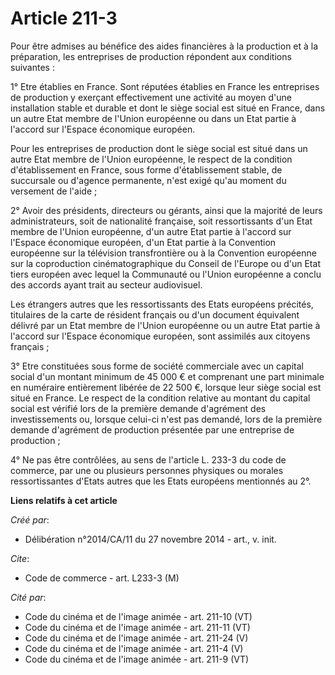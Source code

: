 # Article 211-3

Pour être admises au bénéfice des aides financières à la production et à la préparation, les entreprises de production
répondent aux conditions suivantes : 

1° Etre établies en France. Sont réputées établies en France les entreprises de production y exerçant effectivement une
activité au moyen d'une installation stable et durable et dont le siège social est situé en France, dans un autre Etat membre
de l'Union européenne ou dans un Etat partie à l'accord sur l'Espace économique européen. 

Pour les entreprises de production dont le siège social est situé dans un autre Etat membre de l'Union européenne, le respect
de la condition d'établissement en France, sous forme d'établissement stable, de succursale ou d'agence permanente, n'est
exigé qu'au moment du versement de l'aide ; 

2° Avoir des présidents, directeurs ou gérants, ainsi que la majorité de leurs administrateurs, soit de nationalité
française, soit ressortissants d'un Etat membre de l'Union européenne, d'un autre Etat partie à l'accord sur l'Espace
économique européen, d'un Etat partie à la Convention européenne sur la télévision transfrontière ou à la Convention
européenne sur la coproduction cinématographique du Conseil de l'Europe ou d'un Etat tiers européen avec lequel la Communauté
ou l'Union européenne a conclu des accords ayant trait au secteur audiovisuel. 

Les étrangers autres que les ressortissants des Etats européens précités, titulaires de la carte de résident français ou d'un
document équivalent délivré par un Etat membre de l'Union européenne ou un autre Etat partie à l'accord sur l'Espace
économique européen, sont assimilés aux citoyens français ; 

3° Etre constituées sous forme de société commerciale avec un capital social d'un montant minimum de 45 000 € et comprenant
une part minimale en numéraire entièrement libérée de 22 500 €, lorsque leur siège social est situé en France. Le respect de
la condition relative au montant du capital social est vérifié lors de la première demande d'agrément des investissements ou,
lorsque celui-ci n'est pas demandé, lors de la première demande d'agrément de production présentée par une entreprise de
production ; 

4° Ne pas être contrôlées, au sens de l'article L. 233-3 du code de commerce, par une ou plusieurs personnes physiques ou
morales ressortissantes d'Etats autres que les Etats européens mentionnés au 2°.

**Liens relatifs à cet article**

_Créé par_:

  - Délibération n°2014/CA/11 du 27 novembre 2014 - art., v. init.

_Cite_:

  - Code de commerce - art. L233-3 (M)

_Cité par_:

  - Code du cinéma et de l'image animée - art. 211-10 (VT)
  - Code du cinéma et de l'image animée - art. 211-11 (VT)
  - Code du cinéma et de l'image animée - art. 211-24 (V)
  - Code du cinéma et de l'image animée - art. 211-4 (V)
  - Code du cinéma et de l'image animée - art. 211-9 (VT)
